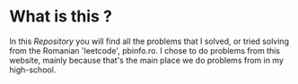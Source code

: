 # What is this ?
In this *Repository* you will find all the problems that I solved, or tried solving from the Romanian 'leetcode', pbinfo.ro.
I chose to do problems from this website, mainly because that's the main place we do problems from in my high-school.